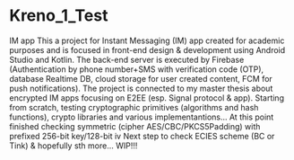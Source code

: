 # Kreno_1_Test
IM app
This a project for Instant Messaging (IM) app created for academic purposes and is focused in front-end design & development using Android Studio and Kotlin.
The back-end server is executed by Firebase (Authentication by phone number+SMS with verification code (OTP), database Realtime DB, cloud storage for user created content, FCM for push notifications).
The project is connected to my master thesis about encrypted IM apps focusing on E2EE (esp. Signal protocol & app).
Starting from scratch, testing cryptographic primitives (algorithms and hash functions), crypto libraries and various implementantions...
At this point finished checking symmetric (cipher AES/CBC/PKCS5Padding) with prefixed 256-bit key/128-bit iv
Next step to check ECIES scheme (BC or Tink) & hopefully sth more...
WIP!!!
